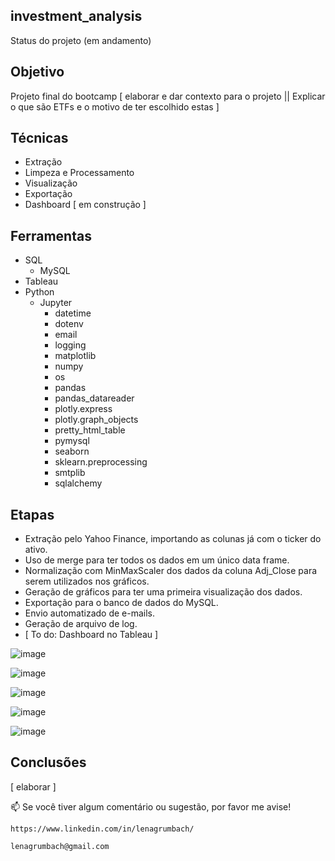 ## investment_analysis
  Status do projeto (em andamento)

## Objetivo
  Projeto final do bootcamp [ elaborar e dar contexto para o projeto || Explicar o que são ETFs e o motivo de ter escolhido estas ]
  
## Técnicas
  - Extração
  - Limpeza e Processamento
  - Visualização
  - Exportação
  - Dashboard [ em construção ]
    
## Ferramentas 
  * SQL
    * MySQL
  * Tableau
  * Python
    * Jupyter
      * datetime
      * dotenv
      * email
      * logging
      * matplotlib
      * numpy
      * os
      * pandas
      * pandas_datareader
      * plotly.express
      * plotly.graph_objects
      * pretty_html_table
      * pymysql
      * seaborn
      * sklearn.preprocessing
      * smtplib
      * sqlalchemy
    
## Etapas
  - Extração pelo Yahoo Finance, importando as colunas já com o ticker do ativo.
  - Uso de merge para ter todos os dados em um único data frame.
  - Normalização com MinMaxScaler dos dados da coluna Adj_Close para serem utilizados nos gráficos.
  - Geração de gráficos para ter uma primeira visualização dos dados.
  - Exportação para o banco de dados do MySQL.
  - Envio automatizado de e-mails.
  - Geração de arquivo de log.
  - [ To do: Dashboard no Tableau ]


![image](https://user-images.githubusercontent.com/112282677/207214022-a01f89b2-e58c-4e75-8080-71cc0910db25.png)

![image](https://user-images.githubusercontent.com/112282677/207213492-f8dc0b7d-88be-4497-91a8-30b063a0d9c4.png)

![image](https://user-images.githubusercontent.com/112282677/207213580-4acd3665-0449-41b2-994c-3c91555d5f55.png)

![image](https://user-images.githubusercontent.com/112282677/207213773-806ebcaf-d79a-4b48-a013-c19332d8ce9c.png)

![image](https://user-images.githubusercontent.com/112282677/207213839-de793c36-2b5d-4a20-9ef6-fb2f09264caf.png)


## Conclusões
  [ elaborar ]
  
  

📫 Se você tiver algum comentário ou sugestão, por favor me avise!
    
    https://www.linkedin.com/in/lenagrumbach/
    
    lenagrumbach@gmail.com
